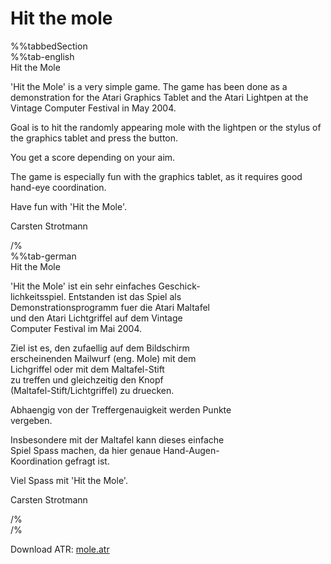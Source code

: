 # Hit the mole  
  
%%tabbedSection  
%%tab-english  
Hit the Mole  
  
'Hit the Mole' is a very simple game. The game has been done as a demonstration for the Atari Graphics Tablet and the Atari Lightpen at the Vintage Computer Festival in May 2004.  
  
Goal is to hit the randomly appearing mole with the lightpen or the stylus of the graphics tablet and press the button.  
  
You get a score depending on your aim.  
  
The game is especially fun with the graphics tablet, as it requires good hand-eye coordination.  
  
Have fun with 'Hit the Mole'.  
  
Carsten Strotmann  
  
  
/%  
%%tab-german  
Hit the Mole  
  
'Hit the Mole' ist ein sehr einfaches Geschick-  
lichkeitsspiel. Entstanden ist das Spiel als  
Demonstrationsprogramm fuer die Atari Maltafel  
und den Atari Lichtgriffel auf dem Vintage  
Computer Festival im Mai 2004.  
  
Ziel ist es, den zufaellig auf dem Bildschirm  
erscheinenden Mailwurf (eng. Mole) mit dem  
Lichgriffel oder mit dem Maltafel-Stift  
zu treffen und gleichzeitig den Knopf  
(Maltafel-Stift/Lichtgriffel) zu druecken.  
  
Abhaengig von der Treffergenauigkeit werden Punkte  
vergeben.  
  
Insbesondere mit der Maltafel kann dieses einfache  
Spiel Spass machen, da hier genaue Hand-Augen-  
Koordination gefragt ist.  
  
Viel Spass mit 'Hit the Mole'.  
  
Carsten Strotmann  
  
  
/%  
/%  
  
Download ATR: [mole.atr](attachments/mole.atr)  
